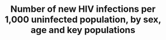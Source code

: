 ---
actual_indicator_available: Number of new HIV diagnoses of HIV infection per 100,000
  population by year of diagnosis, sex, ages 13-54 years and race_ethnicity, 2008-2015
actual_indicator_available_description: Number of new HIV diagnoses of HIV infection
  per 100,000 population by year of diagnosis, sex, ages 13-54 years, and race_ethnicity,
  2008-2015
comments_and_limitations: Note. Data include persons with a diagnosis of HIV infection
  regardless of stage of disease at diagnosis. Data are presented for diagnoses of
  HIV infection reported to CDC through June 2016 and presented without adjustment
  for reporting delay.
data_non_statistical: false
date_metadata_updated: '2017-10-15'
date_of_national_source_publication: November 2015
disaggregation_categories: 'sex (male, female); age-group (all ages, 13+ years, 13-24,
  24-34, 35-44, 45-54 years; race/ethnicity (Black, Non-Hispanic, White, Non-Hispanic,
  Hispanic) '
disaggregation_geography: NA
goal_meta_link: http://unstats.un.org/sdgs/files/metadata-compilation/Metadata-Goal-3.pdf
goal_meta_link_page: 7
graph: longitudinal
graph_status_notes: Graphed
graph_title: Number of new HIV diagnoses of HIV infection per 100,000 US population
  by year of diagnosis
graph_type: line
graph_type_description: Line graph
has_metadata: true
indicator: 3.3.1
indicator_definition: Number of new HIV infections per 1000 person_years among the
  uninfected population. The incidence rate is the number of new cases per population
  at risk in a given time period.
indicator_name: Number of new HIV infections per 1,000 uninfected population, by sex,
  age and key populations
indicator_variable: tot_new_hiv_dgnss_per_100000_pop_all_age
international_and_national_references: Centers for Disease Control and Prevention.
  HIV Surveillance Report, 2015; vol. 27. http://www.cdc.gov/hiv/library/reports/hiv-surveillance.html.
  Published November 2016. Accessed [date].
layout: indicator
method_of_computation: Number of people who are newly infected in a specific time
  period x 1000 / Total uninfected person_years of exposure Method of measurement
  Longitudinal data on individuals are the best source of data but are rarely available
  for large populations. Special diagnostic tests in surveys or from health facilities
  can be used to obtain data on HIV incidence. HIV incidence can also be modelled
  using the Spectrum software. Method of estimation Modelling is currently used to
  estimate new infections and incidence. Prevalence data inform these models.
periodicity: Annual
permalink: /3-3-1/
published: true
reporting_status: complete
scheduled_update_by_national_source: November 2017
sdg_goal: 3
source_active_1: true
source_agency_staff_email_1: bit1@cdc.gov
source_agency_staff_name_1: Benedict Truman
source_agency_survey_dataset_1: Division of HIV/AIDS Prevention, National Center for
  HIV/AIDS, Viral Hepatitis, STD, and TB Prevention, Centers for Disease Control and
  Prevention (CDC), U.S. Department of Health and Human Services, Atlanta, Georgia/
  National HIV/AIDS Surveillance System/HIV Surveillance Report, 2014; vol. 26.
source_notes_1: null
source_title_1: null
source_url_1: "Table 1a. Diagnoses of HIV infection, by year of diagnosis and selected\
  \ characteristics, 2010\u20132015\u2014United States. Available at: http://www.cdc.gov/hiv/library/reports/surveillance/ "
target: By 2030, end the epidemics of AIDS, tuberculosis, malaria and neglected tropical
  diseases and combat hepatitis, water-borne diseases and other communicable diseases.
target_id: '3.3'
time_period: '2008 - '
title: Number of new HIV infections per 1,000 uninfected population, by sex, age and
  key populations
un_custodial_agency: 'UNAIDS (Partnering Agencies: WHO, UNFPA)'
un_designated_tier: '2'
unit_of_measure: Number of new HIV diagnoses per 100,000 population
us_method_of_computation: (Number of people (ages 13-54 years) who are newly diagnosed
  with HIV infection (regardless of stage of disease at diagnosis) in a specific year
  and are reported to public health authority in state of residence  / Total number
  of perople in the population from which the cases were reported)* 100,000 population.
variable_description: null
variable_notes: null
---